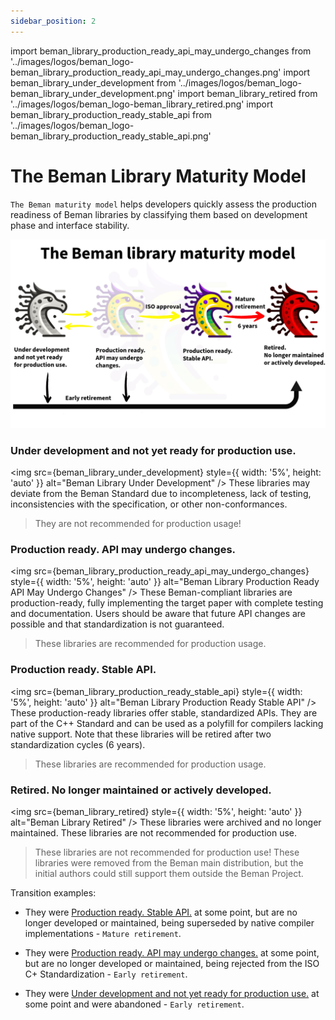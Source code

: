 ```yaml
---
sidebar_position: 2
---
```


import beman_library_production_ready_api_may_undergo_changes from '../images/logos/beman_logo-beman_library_production_ready_api_may_undergo_changes.png'
import beman_library_under_development from '../images/logos/beman_logo-beman_library_under_development.png'
import beman_library_retired from '../images/logos/beman_logo-beman_library_retired.png'
import beman_library_production_ready_stable_api from '../images/logos/beman_logo-beman_library_production_ready_stable_api.png'

# The Beman Library Maturity Model

<!--
SPDX-License-Identifier: Apache-2.0 WITH LLVM-exception
-->

`The Beman maturity model` helps developers quickly assess the production readiness of Beman libraries by classifying them based on development phase and interface stability.


![Beman Flow Model](../images/beman_flow-beman_library_maturity_model.png)

### Under development and not yet ready for production use.
<img src={beman_library_under_development} style={{ width: '5%', height: 'auto' }} alt="Beman Library Under Development" /> These libraries may deviate from the Beman Standard due to incompleteness, lack of testing, inconsistencies with the specification, or other non-conformances.

> They are not recommended for production usage!

### Production ready. API may undergo changes.
<img src={beman_library_production_ready_api_may_undergo_changes} style={{ width: '5%', height: 'auto' }} alt="Beman Library Production Ready API May Undergo Changes" /> These Beman-compliant libraries are production-ready, fully implementing the target paper with complete testing and documentation. Users should be aware that future API changes are possible and that standardization is not guaranteed.

> These libraries are recommended for production usage.

### Production ready. Stable API.
<img src={beman_library_production_ready_stable_api} style={{ width: '5%', height: 'auto' }} alt="Beman Library Production Ready Stable API" /> These production-ready libraries offer stable, standardized APIs. They are part of the C++ Standard and can be used as a polyfill for compilers lacking native support. Note that these libraries will be retired after two standardization cycles (6 years).

> These libraries are recommended for production usage.

### Retired. No longer maintained or actively developed.
<img src={beman_library_retired} style={{ width: '5%', height: 'auto' }} alt="Beman Library Retired" /> These libraries were archived and no longer maintained. These libraries are not recommended for production use.

> These libraries are not recommended for production use!
> These libraries were removed from the Beman main distribution, but the initial authors could still support them outside the Beman Project.

Transition examples:

* They were [Production ready. Stable API.](./BEMAN_LIBRARY_MATURITY_MODEL.md#production-ready-stable-api) at some point, but are no longer developed or maintained, being superseded by native compiler implementations - `Mature retirement`.

* They were [Production ready. API may undergo changes.](./BEMAN_LIBRARY_MATURITY_MODEL.md#production-ready-api-may-undergo-changes) at some point, but are no longer developed or maintained, being rejected from the ISO C+ Standardization - `Early retirement`.

* They were [Under development and not yet ready for production use.](./BEMAN_LIBRARY_MATURITY_MODEL.md#under-development-and-not-yet-ready-for-production-use) at some point and were abandoned - `Early retirement`.
